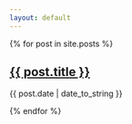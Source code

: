 ```yaml
---
layout: default
---
```


{% for post in site.posts %}
  <h2><a href=" {{site.baseurl}}{{ post.url }} ">{{ post.title }}</a></h2>
  <p>{{ post.date | date_to_string }}</p>
{% endfor %}

<!-- markdown link syntax for easy copy/paste
  [](){:target="_blank"}
 -->